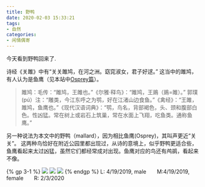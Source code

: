 ```yaml
---
title: 野鸭
date: 2020-02-03 15:33:21
tags:
- 自然
categories:
- 闲情偶寄
---
```


今天看到野鸭回来了.

诗经《关雎》中有“关关雎鸠，在河之洲。窈窕淑女，君子好逑。” 这当中的雎鸠，有人认为是鱼鹰（见本站中[Osprey篇](https://meng05.github.io/2020/03/31/osprey-back/)）。

>雎鸠：毛传：“雎鸠，王雎也。”《尔雅·释鸟》：“雎鸠，王鴡（鴡=雎）。” 郭璞(pú）注：“雕类，今江东呼之为鹗，好在江渚山边食鱼。”《禽经》：“王雎，雎鸠，鱼鹰也。”《现代汉语词典》：“鹗，鸟名，背部褐色，头、颈和腹部白色。性凶猛。常在树上或岩石上筑巢，常在水面上飞翔，吃鱼类。通称鱼鹰。”

<!--more-->
另一种说法为本文中的野鸭（mallard），因为相比鱼鹰(Osprey)，其叫声更近“关关”。 这两种鸟恰好在附近公园里都出现过，从诗的意境上，似乎野鸭更适合些，鱼鹰看起来太过凶猛，虽然它们都经常成对出现。鱼鹰对应的鸟还有鸬鹚，看起来不像。

{% gp 3-1 %}
<img src="https://i.loli.net/2020/02/24/UPnZ8VJwyufd7q5.jpg"/>
<img src="https://i.loli.net/2020/02/24/NiCaZ3LSkuQVgde.jpg"/>
<img src="https://i.loli.net/2020/02/24/UyHka2GSt8mOQwR.jpg"/>
{% endgp %}
L: 4/19/2019, male&emsp;&emsp;M:4/19/2019, female&emsp;&emsp;R: 2/3/2020
